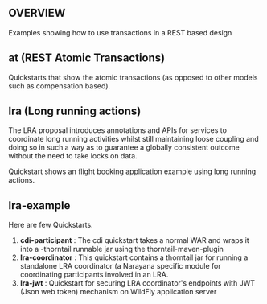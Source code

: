 
OVERVIEW
--------

Examples showing how to use transactions in a REST based design

at (REST Atomic Transactions)
--

Quickstarts that show the atomic transactions (as opposed to other models such as compensation based).

lra (Long running actions)
--
The LRA proposal introduces annotations and APIs for services to coordinate long running activities whilst still maintaining loose coupling and doing so in such a way as to guarantee a globally consistent outcome without the need to take locks on data.

Quickstart shows an flight booking application example using long running actions.

lra-example 
--
Here are few Quickstarts.
1. **cdi-participant** : The cdi quickstart takes a normal WAR and wraps it into a -thorntail runnable jar using the thorntail-maven-plugin
2. **lra-coordinator** : This quickstart contains a thorntail jar for running a standalone LRA coordinator (a Narayana
                         specific module for coordinating participants involved in an LRA.
3. **lra-jwt** : Quickstart for securing LRA coordinator's endpoints with JWT (Json web token) mechanism on WildFly application server